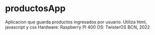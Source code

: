 # productosApp
Aplicacion que guarda productos ingresados por usuario.
Utiliza html, javascript y css
Hardware: Raspberry PI 400 OS: TwisterOS
BCN, 2022

